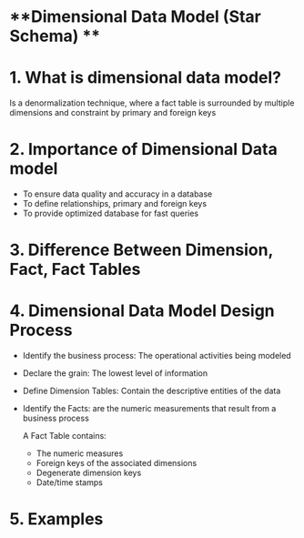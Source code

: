 # **Dimensional Data Model (Star Schema) **
# 1. What is dimensional data model?
Is a denormalization technique, where a fact table is surrounded by multiple dimensions and constraint by primary and foreign keys
# 2. Importance of Dimensional Data model
- To ensure data quality and accuracy in a database
- To define relationships, primary and foreign keys
- To provide optimized database for fast queries  
# 3. Difference Between Dimension, Fact, Fact Tables
# 4. Dimensional Data Model Design Process
- Identify the business process: The operational activities being modeled
- Declare the grain: The lowest level of information
- Define Dimension Tables: Contain the descriptive entities of the data
- Identify the Facts: are the numeric measurements that result from a business process

  A Fact Table contains:
  + The numeric measures
  + Foreign keys of the associated dimensions
  + Degenerate dimension keys
  + Date/time stamps
# 5. Examples 
